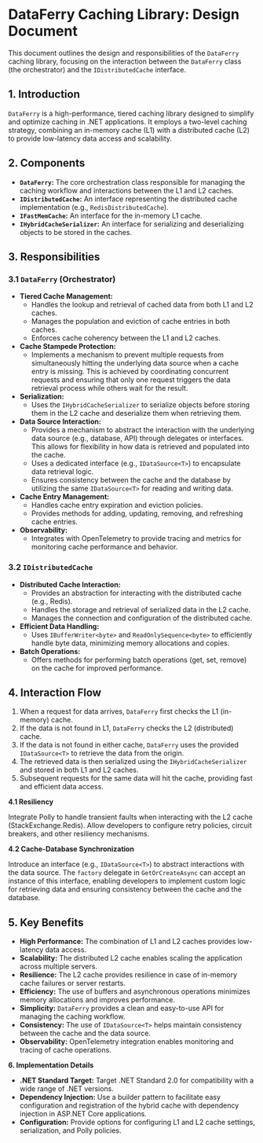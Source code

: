 # DataFerry Caching Library: Design Document

This document outlines the design and responsibilities of the `DataFerry` caching library, focusing on the interaction between the `DataFerry` class (the orchestrator) and the `IDistributedCache` interface.

## 1. Introduction

`DataFerry` is a high-performance, tiered caching library designed to simplify and optimize caching in .NET applications. It employs a two-level caching strategy, combining an in-memory cache (L1) with a distributed cache (L2) to provide low-latency data access and scalability.

## 2. Components

*   **`DataFerry`:** The core orchestration class responsible for managing the caching workflow and interactions between the L1 and L2 caches.
*   **`IDistributedCache`:** An interface representing the distributed cache implementation (e.g., `RedisDistributedCache`).
*   **`IFastMemCache`:** An interface for the in-memory L1 cache.
*   **`IHybridCacheSerializer`:** An interface for serializing and deserializing objects to be stored in the caches.

## 3. Responsibilities

### 3.1 `DataFerry` (Orchestrator)

*   **Tiered Cache Management:**
    *   Handles the lookup and retrieval of cached data from both L1 and L2 caches.
    *   Manages the population and eviction of cache entries in both caches.
    *   Enforces cache coherency between the L1 and L2 caches.
*   **Cache Stampede Protection:**
    *   Implements a mechanism to prevent multiple requests from simultaneously hitting the underlying data source when a cache entry is missing. This is achieved by coordinating concurrent requests and ensuring that only one request triggers the data retrieval process while others wait for the result.
*   **Serialization:**
    *   Uses the `IHybridCacheSerializer` to serialize objects before storing them in the L2 cache and deserialize them when retrieving them.
*   **Data Source Interaction:**
    *   Provides a mechanism to abstract the interaction with the underlying data source (e.g., database, API) through delegates or interfaces. This allows for flexibility in how data is retrieved and populated into the cache.
    *   Uses a dedicated interface (e.g., `IDataSource<T>`) to encapsulate data retrieval logic.
    *   Ensures consistency between the cache and the database by utilizing the same `IDataSource<T>` for reading and writing data.
*   **Cache Entry Management:**
    *   Handles cache entry expiration and eviction policies.
    *   Provides methods for adding, updating, removing, and refreshing cache entries.
*   **Observability:**
    *   Integrates with OpenTelemetry to provide tracing and metrics for monitoring cache performance and behavior.

### 3.2 `IDistributedCache`

*   **Distributed Cache Interaction:**
    *   Provides an abstraction for interacting with the distributed cache (e.g., Redis).
    *   Handles the storage and retrieval of serialized data in the L2 cache.
    *   Manages the connection and configuration of the distributed cache.
*   **Efficient Data Handling:**
    *   Uses `IBufferWriter<byte>` and `ReadOnlySequence<byte>` to efficiently handle byte data, minimizing memory allocations and copies.
*   **Batch Operations:**
    *   Offers methods for performing batch operations (get, set, remove) on the cache for improved performance.

## 4. Interaction Flow

1.  When a request for data arrives, `DataFerry` first checks the L1 (in-memory) cache.
2.  If the data is not found in L1, `DataFerry` checks the L2 (distributed) cache.
3.  If the data is not found in either cache, `DataFerry` uses the provided `IDataSource<T>` to retrieve the data from the origin.
4.  The retrieved data is then serialized using the `IHybridCacheSerializer` and stored in both L1 and L2 caches.
5.  Subsequent requests for the same data will hit the cache, providing fast and efficient data access.

**4.1 Resiliency**

Integrate Polly to handle transient faults when interacting with the L2 cache (StackExchange.Redis). Allow developers to configure retry policies, circuit breakers, and other resiliency mechanisms.

**4.2 Cache-Database Synchronization**

Introduce an interface (e.g., `IDataSource<T>`) to abstract interactions with the data source. The `factory` delegate in `GetOrCreateAsync` can accept an instance of this interface, enabling developers to implement custom logic for retrieving data and ensuring consistency between the cache and the database.

## 5. Key Benefits

*   **High Performance:** The combination of L1 and L2 caches provides low-latency data access.
*   **Scalability:** The distributed L2 cache enables scaling the application across multiple servers.
*   **Resilience:** The L2 cache provides resilience in case of in-memory cache failures or server restarts.
*   **Efficiency:** The use of buffers and asynchronous operations minimizes memory allocations and improves performance.
*   **Simplicity:** `DataFerry` provides a clean and easy-to-use API for managing the caching workflow.
*   **Consistency:** The use of `IDataSource<T>` helps maintain consistency between the cache and the data source.
*   **Observability:** OpenTelemetry integration enables monitoring and tracing of cache operations.

**6.  Implementation Details**

* **.NET Standard Target:** Target .NET Standard 2.0 for compatibility with a wide range of .NET versions.
* **Dependency Injection:** Use a builder pattern to facilitate easy configuration and registration of the hybrid cache with dependency injection in ASP.NET Core applications.
* **Configuration:** Provide options for configuring L1 and L2 cache settings, serialization, and Polly policies.